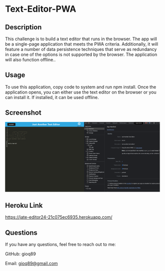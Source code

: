 # Text-Editor-PWA

## Description
This challenge is to build a text editor that runs in the browser. The app will be a single-page application that meets the PWA criteria. Additionally, it will feature a number of data persistence techniques that serve as redundancy in case one of the options is not supported by the browser. The application will also function offline.. 

## Usage
To use this application, copy code to system and run npm install. Once the application opens, you can either use the text editor on the browser or you can install it. If installed, it can be used offline.  

## Screenshot
![Screenshot](./assets/pwa-texteditor-screenshot.png)

## Heroku Link
https://jate-editor24-21c075ec6935.herokuapp.com/

## Questions
If you have any questions, feel free to reach out to me:

GitHub: gioq89

Email: gioq89@gmail.com
